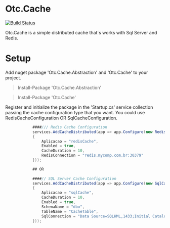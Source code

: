 # Otc.Cache
[![Build Status](https://travis-ci.org/OleConsignado/otc-cache.svg?branch=master)](https://travis-ci.org/OleConsignado/otc-cache)

Otc.Cache is a simple distributed cache that´s works with Sql Server and Redis.

# Setup
Add nuget package 'Otc.Cache.Abstraction' and 'Otc.Cache' to your project.

> Install-Package 'Otc.Cache.Abstraction'

> Install-Package 'Otc.Cache'

Register and initialize the package in the 'Startup.cs' service collection passing the cache configuration type that you want. You could use RedisCacheConfiguration OR SqlCacheConfiguration.

```cs
            ####/// Redis Cache Configuration
            services.AddCacheDistributed(app => app.Configure(new RedisCacheConfiguration()
            {
                Aplicacao = "redisCache",
                Enabled = true,
                CacheDuration = 10,
                RedisConnection = "redis.mycomp.com.br:30379"
            }));

            ## OR
            
            ####// SQL Server Cache Configuration
            services.AddCacheDistributed(app => app.Configure(new SqlCacheConfiguration()
            {
                Aplicacao = "sqlCache",
                CacheDuration = 10,
                Enabled = true,
                SchemaName = "dbo",
                TableName = "CacheTable",
                SqlConnection = "Data Source=SQLHML,1433;Initial Catalog=MyCache;User Id=u_sqlcache;Password=u_xxx;"
            }));

```

